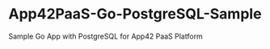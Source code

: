 App42PaaS-Go-PostgreSQL-Sample
==============================

Sample Go App with PostgreSQL for App42 PaaS Platform
